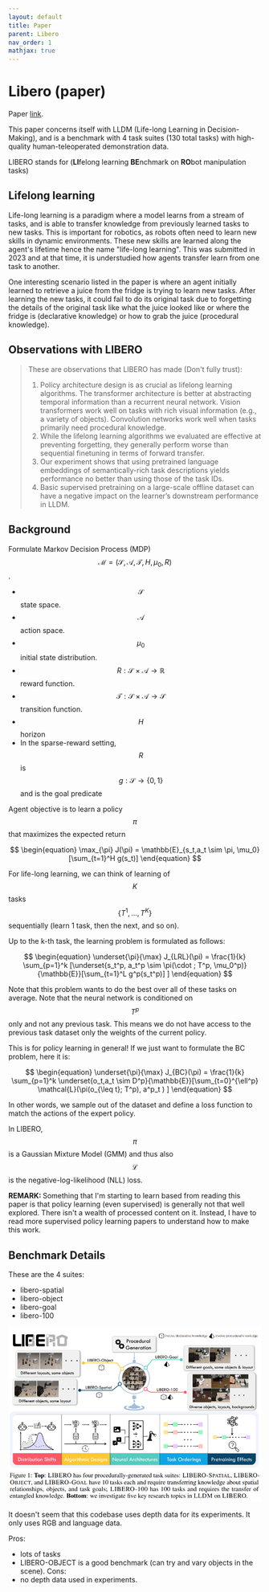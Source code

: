 ```yaml
---
layout: default
title: Paper
parent: Libero
nav_order: 1
mathjax: true
---
```


# Libero (paper)

Paper [link](https://arxiv.org/pdf/2306.03310).

This paper concerns itself with LLDM (Life-long Learning in Decision-Making), and is a benchmark with 4 task suites (130 total tasks) with high-quality human-teleoperated demonstration data.

LIBERO stands for (<b>LI</b>felong learning <b>BE</b>nchmark on <b>RO</b>bot manipulation tasks)

## Lifelong learning

Life-long learning is a paradigm where a model learns from a stream of tasks, and is able to transfer knowledge from previously learned tasks to new tasks. This is important for robotics, as robots often need to learn new skills in dynamic environments. These new skills are learned along the agent's lifetime hence the name "life-long learning". This was submitted in 2023 and at that time, it is understudied how agents transfer learn from one task to another. 

One interesting scenario listed in the paper is where an agent initially learned to retrieve a juice from the fridge is trying to learn new tasks. After learning the new tasks, it could fail to do its original task due to forgetting the details of the original task like what the juice looked like or where the fridge is (declarative knowledge) or how to grab the juice (procedural knowledge).

## Observations with LIBERO

> These are observations that LIBERO has made (Don't fully trust):
> 1. Policy architecture design is as crucial as lifelong learning algorithms. The transformer
architecture is better at abstracting temporal information than a recurrent neural network.
Vision transformers work well on tasks with rich visual information (e.g., a variety of
objects). Convolution networks work well when tasks primarily need procedural knowledge.
> 2. While the lifelong learning algorithms we evaluated are effective at preventing forgetting,
they generally perform worse than sequential finetuning in terms of forward transfer.
> 3. Our experiment shows that using pretrained language embeddings of semantically-rich task
descriptions yields performance no better than using those of the task IDs.
> 4. Basic supervised pretraining on a large-scale offline dataset can have a negative impact on
the learner’s downstream performance in LLDM.

## Background


Formulate Markov Decision Process (MDP) $$\mathcal{M} = (\mathcal{S}, \mathcal{A}, \mathcal{T}, H, \mu_0, R)$$. 
- $$\mathcal{S}$$ state space.
- $$\mathcal{A}$$ action space. 
- $$\mu_0$$ initial state distribution. 
- $$R: \mathcal{S} \times \mathcal{A} \to \mathbb{R}$$ reward function.
-  $$\mathcal{T}: \mathcal{S} \times \mathcal{A} \to \mathcal{S}$$ transition function. 
- $$H$$ horizon
- In the sparse-reward setting, $$R$$ is $$g: \mathcal{S} \to \{0,1\}$$ and is the goal predicate 

 Agent objective is to learn a policy $$\pi$$ that maximizes the expected return 
 
 $$
 \begin{equation}
 \max_{\pi} J(\pi) = \mathbb{E}_{s_t,a_t \sim \pi, \mu_0}[\sum_{t=1}^H g(s_t)]
 \end{equation}
 $$

For life-long learning, we can think of learning of $$K$$ tasks $$\{T^1, ..., T^K \}$$ sequentially (learn 1 task, then the next, and so on).

Up to the k-th task, the learning problem is formulated as follows:

$$
\begin{equation}
\underset{\pi}{\max} J_{LRL}(\pi) = \frac{1}{k} \sum_{p=1}^k [\underset{s_t^p, a_t^p \sim \pi(\cdot ; T^p, \mu_0^p)}{\mathbb{E}}[\sum_{t=1}^L g^p(s_t^p)] ]
\end{equation}
$$

Note that this problem wants to do the best over all of these tasks on average. Note that the neural network is conditioned on $$T^p$$ only and not any previous task. This means we do not have access to the previous task dataset only the weights of the current policy. 

This is for policy learning in general! If we just want to formulate the BC problem, here it is:

$$
\begin{equation}
\underset{\pi}{\max} J_{BC}(\pi) = \frac{1}{k} \sum_{p=1}^k \underset{o_t,a_t \sim D^p}{\mathbb{E}}[\sum_{t=0}^{\ell^p} 
\mathcal{L}(\pi(o_{\leq t}; T^p), a^p_t ) ]
\end{equation}
$$

In other words, we sample out of the dataset and define a loss function to match the actions of the expert policy.

In LIBERO, $$\pi$$ is a Gaussian Mixture Model (GMM) and thus also $$\mathcal{L}$$ is the negative-log-likelihood (NLL) loss.

<b>REMARK: </b> Something that I'm starting to learn based from reading this paper is that policy learning (even supervised) is generally not that well explored. There isn't a wealth of processed content on it. Instead, I have to read more supervised policy learning papers to understand how to make this work.

## Benchmark Details 

These are the 4 suites:
- libero-spatial
- libero-object
- libero-goal
- libero-100


![](../../../assets/images/code/libero/libero_fig1.png)

It doesn't seem that this codebase uses depth data for its experiments. It only uses RGB and language data.


Pros:
- lots of tasks
- LIBERO-OBJECT is a good benchmark (can try and vary objects in the scene).
Cons:
- no depth data used in experiments.